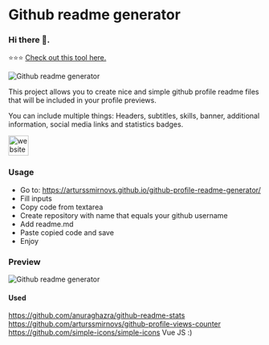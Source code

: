 # Github readme generator
### Hi there 👋.

⭐⭐⭐ [Check out this tool here.](https://arturssmirnovs.github.io/github-profile-readme-generator/)

![Github readme generator](https://arturssmirnovs.github.io/github-profile-readme-generator/images/banner.png)

This project allows you to create nice and simple github profile readme files that will be included in your profile previews.

You can include multiple things: Headers, subtitles, skills, banner, additional information, social media links and statistics badges.

[<img src='https://cdn.jsdelivr.net/npm/simple-icons@3.0.1/icons/icloud.svg' alt='website' height='40'>](https://arturssmirnovs.github.io/github-profile-readme-generator/)  

### Usage

- Go to: https://arturssmirnovs.github.io/github-profile-readme-generator/
- Fill inputs
- Copy code from textarea
- Create repository with name that equals your github username
- Add readme.md
- Paste copied code and save
- Enjoy

### Preview

![Github readme generator](https://arturssmirnovs.github.io/github-profile-readme-generator/images/gif.gif?v=123)

#### Used

https://github.com/anuraghazra/github-readme-stats
https://github.com/arturssmirnovs/github-profile-views-counter
https://github.com/simple-icons/simple-icons
Vue JS :)
